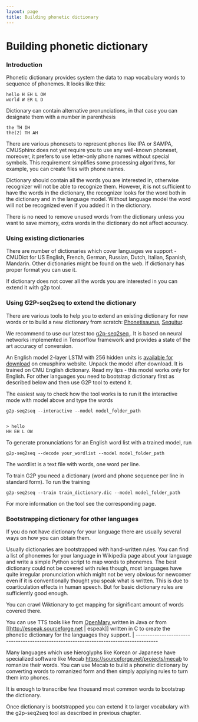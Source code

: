 ```yaml
---
layout: page 
title: Building phonetic dictionary
---
```

# Building phonetic dictionary

### Introduction

Phonetic dictionary provides system the data to map vocabulary words to sequence of phonemes. It looks like this:

	
	hello H EH L OW
	world W ER L D


Dictionary can contain alternative pronunciations, in that case you can designate them with a number in parenthesis

	
	the TH IH
	the(2) TH AH


There are various phonesets to represent phones like IPA or SAMPA, CMUSphinx does not yet require you to use any well-known phoneset, moreover, it prefers to use letter-only phone names without special symbols. This requirement simplifies some processing algorithms, for example, you can create files with phone names.

Dictionary should contain all the words you are interested in, otherwise recognizer will not be able to recognize them. However, it is not sufficient to have the words in the dictionary, the recognizer looks for the word both in the dictionary and in the language model. Without language model the word will not be recognized even if you added it in the dictionary.

There is no need to remove unused words from the dictionary unless you want to save memory, extra words in the dictionary do not affect accuracy.

### Using existing dictionaries

There are number of dictionaries which cover languages we support - CMUDict for US English, French, German, Russian, Dutch, Italian, Spanish, Mandarin. Other dictionaries might be found on the web. If dictionary has proper format you can use it.

If dictionary does not cover all the words you are interested in you can extend it with g2p tool.


### Using G2P-seq2seq to extend the dictionary

There are various tools to help you to extend an existing dictionary for new words or to build a new dictionary from scratch: [ Phonetisaurus](http://code.google.com/p/phonetisaurus ), [ Sequitur](http://www-i6.informatik.rwth-aachen.de/web/Software/g2p.html ). 

We recommend to use our latest too [ g2p-seq2seq ](https///github.com/cmusphinx/g2p-seq2seq ). It is based on neural networks implemented in Tensorflow framework and provides a state of the art accuracy of conversion.

An English model 2-layer LSTM with 256 hidden units is [ available for download]( https///sourceforge.net/projects/cmusphinx/files/G2P%20Models/g2p-seq2seq-cmudict.tar.gz/download ) on cmusphinx website. Unpack the model after download. It is trained on CMU English dictionary. Read my lips - this model works only for English. For other languages you need to bootstrap dictionary first as described below and then use G2P tool to extend it.

The easiest way to check how the tool works is to run it the interactive mode with model above and type the words

    g2p-seq2seq --interactive --model model_folder_path


    > hello
    HH EH L OW

To generate pronunciations for an English word list with a trained model, run

    g2p-seq2seq --decode your_wordlist --model model_folder_path

The wordlist is a text file with words, one word per line.

To train G2P you need a dictionary (word and phone sequence per line in standard form). To run the training

    g2p-seq2seq --train train_dictionary.dic --model model_folder_path

For more information on the tool see the corresponding page.

### Bootstrapping dictionary for other languages

If you do not have dictionary for your language there are usually several ways on how you can obtain them.

Usually dictionaries are bootstrapped with hand-written rules. You can find a list of phonemes for your language in Wikipedia page about your language and write a simple Python script to map words to phonemes. The best dictionary could not be covered with rules though, most languages have quite irregular pronunciation which might not be very obvious for newcomer even if it is conventionally thought you speak what is written. This is due to coarticulation effects in human speech. But for basic dictionary rules are sufficiently good enough.

You can crawl Wiktionary to get mapping for significant amount of words covered there.

You can use TTS tools like from [ OpenMary ](http://mary.dfki.de/ ) written in Java or from [[http://espeak.sourceforge.net
 | espeak]] written in C to create the phonetic dictionary for the languages they support.
 | ---------------------------------------------------------------------------------------

Many languages which use hieroglyphs like Korean or Japanese have specialized software like Mecab https://sourceforge.net/projects/mecab to romanize their words. You can use Mecab to build a phonetic dictionary by converting words to romanized form and then simply applying rules to turn them into phones.

It is enough to transcribe few thousand most common words to bootstrap the dictionary.

Once dictionary is bootstrapped you can extend it to larger vocabulary with the g2p-seq2seq tool as described in previous chapter.

